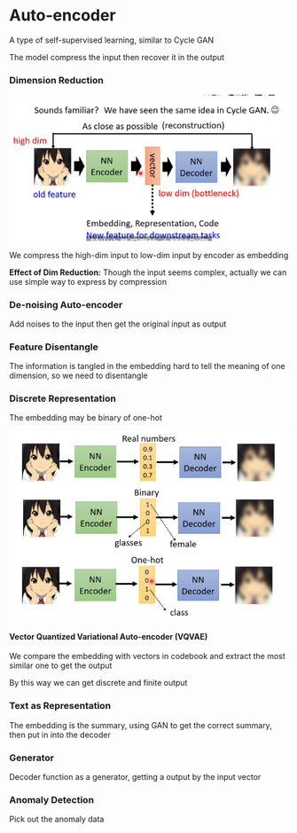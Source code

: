 # Auto-encoder

A type of self-supervised learning, similar to Cycle GAN

The model compress the input then recover it in the output

### Dimension Reduction

![Carol](Auto.png)

We compress the high-dim input to low-dim input by encoder as embedding

**Effect of Dim Reduction:** Though the input seems complex, actually we can use simple way to express by compression

### De-noising Auto-encoder

Add noises to the input then get the original input as output

### Feature Disentangle

The information is tangled in the embedding hard to tell the meaning of one dimension, so we need to disentangle


### Discrete Representation

The embedding may be binary of one-hot

![Carol](Discrete.png)

#### Vector Quantized Variational Auto-encoder (VQVAE)

We compare the embedding with vectors in codebook and extract the most similar one to get the output

By this way we can get discrete and finite output

### Text as Representation

The embedding is the summary, using GAN to get the correct summary, then put in into the decoder

### Generator

Decoder function as a generator, getting a output by the input vector

### Anomaly Detection

Pick out the anomaly data